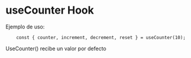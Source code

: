 # useCounter Hook

Ejemplo de uso:
```
    const { counter, increment, decrement, reset } = useCounter(10);
```

UseCounter() recibe un valor por defecto